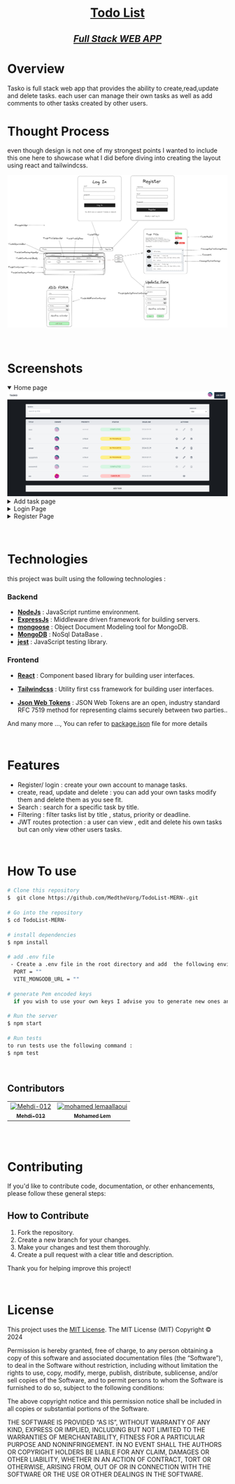 **<h1 align="center" style="border:none;text-decoration:underline">Todo List </h1>**
**_<h2 align="center" style="border:none;text-decoration:underline">Full Stack WEB APP </h2>_**

# Overview

Tasko is full stack web app that provides the ability to create,read,update and delete tasks. each user can manage their own tasks as well as add comments to other tasks created by other users.

# Thought Process

even though design is not one of my strongest points I wanted to include this one here to showcase what I did before diving into creating the layout using react and tailwindcss.

<img src="./src/assets/toughtprocess.png" />
<br/>
<br/>
<br/>
  
# Screenshots

<details open>
  <summary>Home page</summary>
    <img src="./src/assets/homepage.png" />
</details>

<details>
  <summary>Add task page</summary>
    <img src="./src/assets/createTask.png" />
</details>

<details>
  <summary>Login Page</summary>
    <img src="./src/assets/loginPage.png" />
</details>

<details>
  <summary>Register Page</summary>
    <img src="./src/assets/registerPage.png" />
</details>

<br/>
<br/>

# Technologies

this project was built using the following technologies :

### Backend

-   [**NodeJs**]() : JavaScript runtime environment.
-   [**ExpressJs**]() : Middleware driven framework for building servers.
-   [**mongoose**]() : Object Document Modeling tool for MongoDB.
-   [**MongoDB**]() : NoSql DataBase .
-   [**jest**]() : JavaScript testing library.

### Frontend

-   [**React**](https://jwt.io/) : Component based library for building user interfaces.
-   [**Tailwindcss**]() : Utility first css framework for building user interfaces.

-   [**Json Web Tokens**](https://jwt.io/) : JSON Web Tokens are an open, industry standard RFC 7519 method for representing claims securely between two parties..

And many more ..., You can refer to [package.json](./package.json) file for more details

<br/>

# Features

-   Register/ login : create your own account to manage tasks.
-   create, read, update and delete : you can add your own tasks modify them and delete them as you see fit.
-   Search : search for a specific task by title.
-   Filtering : filter tasks list by title , status, priority or deadline.
-   JWT routes protection : a user can view , edit and delete his own tasks but can only view other users tasks.

<br/>

# How To use

```bash
# Clone this repository
$  git clone https://github.com/MedtheVorg/TodoList-MERN-.git

# Go into the repository
$ cd TodoList-MERN-

# install dependencies
$ npm install

# add .env file
 - Create a .env file in the root directory and add  the following environment variables :
  PORT = ""
  VITE_MONGODB_URL = ""

# generate Pem encoded keys
  if you wish to use your own keys I advise you to generate new ones and replace the two files in the keys folder. otherwise you can use the existing ones.

# Run the server
$ npm start

# Run tests
to run tests use the following command :
$ npm test

```

<br/>

## Contributors

<table width="100%"><tr align="left">

  <td align="center"><a href="https://github.com/Mehdi-012"><img src="https://avatars.githubusercontent.com/Mehdi-012" width="120px;"alt="Mehdi-012"/><br/><sub><b>Mehdi-012
 </b></sub></a></td>
  <td align="center"><a href="https://github.com/MedtheVorg"><img src="https://avatars.githubusercontent.com/MedtheVorg" width="120px;"alt="mohamed lemaallaoui"/><br/><sub><b>Mohamed Lem
</b></sub></a></td>
</tr>
</table>

<br />
<br />

# Contributing

If you'd like to contribute code, documentation, or other enhancements, please follow these general steps:

## How to Contribute

1. Fork the repository.
2. Create a new branch for your changes.
3. Make your changes and test them thoroughly.
4. Create a pull request with a clear title and description.

Thank you for helping improve this project!

<br/>

# License

This project uses the [MIT License](https://mit-license.org/). The MIT License (MIT)
Copyright © 2024 <copyright holders>

Permission is hereby granted, free of charge, to any person obtaining a copy of this software and associated documentation files (the “Software”), to deal in the Software without restriction, including without limitation the rights to use, copy, modify, merge, publish, distribute, sublicense, and/or sell copies of the Software, and to permit persons to whom the Software is furnished to do so, subject to the following conditions:

The above copyright notice and this permission notice shall be included in all copies or substantial portions of the Software.

THE SOFTWARE IS PROVIDED “AS IS”, WITHOUT WARRANTY OF ANY KIND, EXPRESS OR IMPLIED, INCLUDING BUT NOT LIMITED TO THE WARRANTIES OF MERCHANTABILITY, FITNESS FOR A PARTICULAR PURPOSE AND NONINFRINGEMENT. IN NO EVENT SHALL THE AUTHORS OR COPYRIGHT HOLDERS BE LIABLE FOR ANY CLAIM, DAMAGES OR OTHER LIABILITY, WHETHER IN AN ACTION OF CONTRACT, TORT OR OTHERWISE, ARISING FROM, OUT OF OR IN CONNECTION WITH THE SOFTWARE OR THE USE OR OTHER DEALINGS IN THE SOFTWARE.
